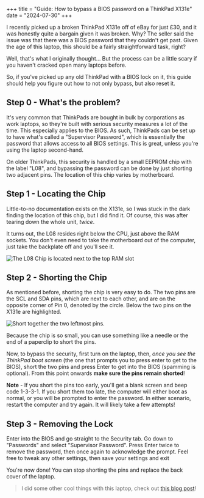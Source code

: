 +++
title = "Guide: How to bypass a BIOS password on a ThinkPad X131e"
date = "2024-07-30"
+++

I recently picked up a broken ThinkPad X131e off of eBay for just £30, and it was honestly quite a bargain given it was broken. Why? The seller said the issue was that there was a BIOS password that they couldn't get past. Given the age of this laptop, this should be a fairly straightforward task, right?

Well, that's what I originally thought... But the process can be a little scary if you haven't cracked open many laptops before.

So, if you've picked up any old ThinkPad with a BIOS lock on it, this guide should help you figure out how to not only bypass, but also reset it.

## Step 0 - What's the problem?

It's very common that ThinkPads are bought in bulk by corporations as work laptops, so they're built with serious security measures a lot of the time. This especially applies to the BIOS. As such, ThinkPads can be set up to have what's called a "Supervisor Password", which is essentially the password that allows access to all BIOS settings. This is great, unless you're using the laptop second-hand.

On older ThinkPads, this security is handled by a small EEPROM chip with the label "L08", and bypassing the password can be done by just shorting two adjacent pins. The location of this chip varies by motherboard.

## Step 1 - Locating the Chip

Little-to-no documentation exists on the X131e, so I was stuck in the dark finding the location of this chip, but I did find it. Of course, this was after tearing down the whole unit, *twice*.

It turns out, the L08 resides right below the CPU, just above the RAM sockets. You don't even need to take the motherboard out of the computer, just take the backplate off and you'll see it.

![The L08 Chip is located next to the top RAM slot](/images/thinkpad/thinkpad-x131e-cover-off.jpg)

## Step 2 - Shorting the Chip

As mentioned before, shorting the chip is very easy to do. The two pins are the SCL and SDA pins, which are next to each other, and are on the opposite corner of Pin 0, denoted by the circle. Below the two pins on the X131e are highlighted.

![Short together the two leftmost pins.](/images/thinkpad/thinkpad-x131e-l08-location.jpg)

Because the chip is so small, you can use something like a needle or the end of a paperclip to short the pins.

Now, to bypass the security, first turn on the laptop, then, *once you see the ThinkPad boot screen* (the one that prompts you to press enter to get to the BIOS), short the two pins and press Enter to get into the BIOS (spamming is optional). From this point onwards **make sure the pins remain shorted**!

**Note** - If you short the pins too early, you'll get a blank screen and beep code 1-3-3-1. If you short them too late, the computer will either boot as normal, or you will be prompted to enter the password. In either scenario, restart the computer and try again. It will likely take a few attempts!

## Step 3 - Removing the Lock

Enter into the BIOS and go straight to the Security tab. Go down to "Passwords" and select "Supervisor Password". Press Enter twice to remove the password, then once again to acknowledge the prompt. Feel free to tweak any other settings, then save your settings and exit

You're now done! You can stop shorting the pins and replace the back cover of the laptop.

> I did some other cool things with this laptop, check out [this blog post](/blog/thinkpad)!
